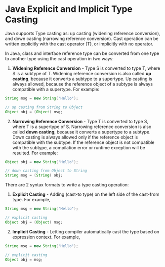 # Java Explicit and Implicit Type Casting #

Java supports Type casting as: 
up casting (widening reference conversion), and 
down casting (narrowing reference conversion). 
Cast operation can be written 
explicitly with the cast operator (T), or 
implicitly with no operator.

In Java, class and interface reference type can be converted from 
one type to another type using the cast operation in two ways:

1. **Widening Reference Conversion** - Type S is converted to type T, where S is a subtype of T. 
Widening reference conversion is also called **up casting**, because it converts a subtype to a supertype. 
Up casting is always allowed, because the reference object of a subtype is always compatible with a supertype. 
For example:

```java
String msg = new String("Hello");

// up casting from String to Object
Object obj = (Object) msg;
```

2. **Narrowing Reference Conversion** - Type T is converted to type S, where T is a supertype of S. 
Narrowing reference conversion is also called **down casting**, because it converts a supertype to a subtype. 
Down casting is always allowed only if the reference object is compatible with the subtype. 
If the reference object is not compatible with the subtype, a compilation error or 
runtime exception will be resulted. For example:

```java
Object obj = new String("Hello");

// down casting from Object to String
String msg = (String) obj;
```

There are 2 syntax formats to write a type casting operation:

1. **Explicit Casting** - Adding (cast-to type) on the left side of the cast-from type. For example,

```java
String msg = new String("Hello");

// explicit casting 
Object obj = (Object) msg;
```

2. **Implicit Casting** - Letting compiler automatically cast the type based on expression context. 
For example,

```java
String msg = new String("Hello");

// explicit casting 
Object obj = msg;
```

